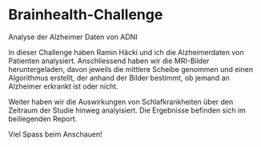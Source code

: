 # Brainhealth-Challenge
Analyse der Alzheimer Daten von ADNI

In dieser Challenge haben Ramin Häcki und ich die Alzheimerdaten von Patienten analysiert. Anschliessend haben wir die MRI-Bilder heruntergeladen, davon jeweils die mittlere Scheibe genommen und einen Algorithmus erstellt, der anhand der Bilder bestimmt, ob jemand an Alzheimer erkrankt ist oder nicht. 

Weiter haben wir die Auswirkungen von Schlafkrankheiten über den Zeitraum der Studie hinweg analyisiert. Die Ergebnisse befinden sich im beiliegenden Report. 

Viel Spass beim Anschauen!
